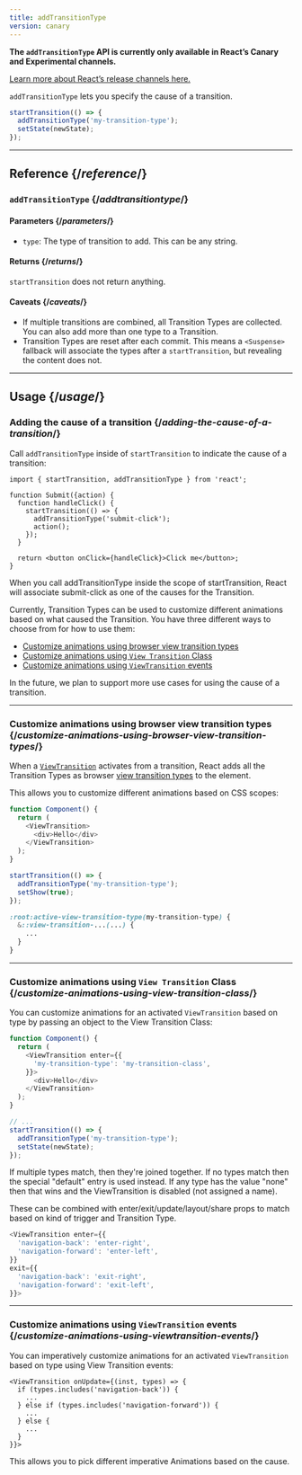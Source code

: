 ```yaml
---
title: addTransitionType
version: canary
---
```


<Canary>

**The `addTransitionType` API is currently only available in React’s Canary and Experimental channels.** 

[Learn more about React’s release channels here.](/community/versioning-policy#all-release-channels)

</Canary>

<Intro>

`addTransitionType` lets you specify the cause of a transition.


```js
startTransition(() => {
  addTransitionType('my-transition-type');
  setState(newState);
});
```

</Intro>

<InlineToc />

---

## Reference {/*reference*/}

### `addTransitionType` {/*addtransitiontype*/}

#### Parameters {/*parameters*/}

- `type`: The type of transition to add. This can be any string.

#### Returns {/*returns*/}

`startTransition` does not return anything.

#### Caveats {/*caveats*/}

- If multiple transitions are combined, all Transition Types are collected. You can also add more than one type to a Transition.
- Transition Types are reset after each commit. This means a `<Suspense>` fallback will associate the types after a `startTransition`, but revealing the content does not.

---

## Usage {/*usage*/}

### Adding the cause of a transition {/*adding-the-cause-of-a-transition*/}

Call `addTransitionType` inside of `startTransition` to indicate the cause of a transition:

``` [[1, 6, "addTransitionType"], [2, 5, "startTransition", [3, 6, "'submit-click'"]]
import { startTransition, addTransitionType } from 'react';

function Submit({action) {
  function handleClick() {
    startTransition(() => {
      addTransitionType('submit-click');
      action();
    });
  }

  return <button onClick={handleClick}>Click me</button>;
}

```

When you call <CodeStep step={1}>addTransitionType</CodeStep> inside the scope of <CodeStep step={2}>startTransition</CodeStep>, React will associate <CodeStep step={3}>submit-click</CodeStep> as one of the causes for the Transition.

Currently, Transition Types can be used to customize different animations based on what caused the Transition. You have three different ways to choose from for how to use them:

- [Customize animations using browser view transition types](#customize-animations-using-browser-view-transition-types)
- [Customize animations using `View Transition` Class](#customize-animations-using-view-transition-class)
- [Customize animations using `ViewTransition` events](#customize-animations-using-viewtransition-events) 

In the future, we plan to support more use cases for using the cause of a transition.

---
### Customize animations using browser view transition types {/*customize-animations-using-browser-view-transition-types*/}

When a [`ViewTransition`](/reference/react/ViewTransition) activates from a transition, React adds all the Transition Types as browser [view transition types](https://www.w3.org/TR/css-view-transitions-2/#active-view-transition-pseudo-examples) to the element.

This allows you to customize different animations based on CSS scopes:

```js [11]
function Component() {
  return (
    <ViewTransition>
      <div>Hello</div>
    </ViewTransition>
  );
}

startTransition(() => {
  addTransitionType('my-transition-type');
  setShow(true);
});
```

```css
:root:active-view-transition-type(my-transition-type) {
  &::view-transition-...(...) {
    ...
  }
}
```

---

### Customize animations using `View Transition` Class {/*customize-animations-using-view-transition-class*/}

You can customize animations for an activated `ViewTransition` based on type by passing an object to the View Transition Class:

```js
function Component() {
  return (
    <ViewTransition enter={{
      'my-transition-type': 'my-transition-class',
    }}>
      <div>Hello</div>
    </ViewTransition>
  );
}

// ...
startTransition(() => {
  addTransitionType('my-transition-type');
  setState(newState);
});
```

If multiple types match, then they're joined together. If no types match then the special "default" entry is used instead. If any type has the value "none" then that wins and the ViewTransition is disabled (not assigned a name).

These can be combined with enter/exit/update/layout/share props to match based on kind of trigger and Transition Type.

```js
<ViewTransition enter={{
  'navigation-back': 'enter-right',
  'navigation-forward': 'enter-left',
}}
exit={{
  'navigation-back': 'exit-right',
  'navigation-forward': 'exit-left',
}}>
```

---

### Customize animations using `ViewTransition` events {/*customize-animations-using-viewtransition-events*/}

You can imperatively customize animations for an activated `ViewTransition` based on type using View Transition events:

```
<ViewTransition onUpdate={(inst, types) => {
  if (types.includes('navigation-back')) {
    ...
  } else if (types.includes('navigation-forward')) {
    ...
  } else {
    ...
  }
}}>
```

This allows you to pick different imperative Animations based on the cause.
